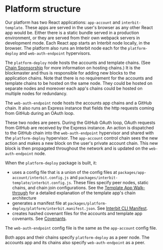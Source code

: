 # Platform structure

Our platform has two React applications: `app-account` and 
`interbit-template`. These apps are served in the user's browser as any other 
React app would be. Either there is a static bundle served in a production environment, or they are served from their own webpack servers in development 
mode. Each React app starts an Interbit node locally, in the browser. The 
platform also runs an Interbit node each for the `platform-deploy` and 
`web-auth-endpoint` hypervisors. 

The `platform-deploy` node hosts the accounts and template chains. (See 
[Chain Sponsorship](../../reference/interbit-middleware/chainSponsorship.adoc) 
for more information on hosting chains.)  It is the blockmaster and thus is 
responsible for adding new blocks to the application chains. Note that there 
is no requirement for the accounts and template chains to be hosted on the 
same node. They could be hosted on separate nodes and moreover each app's 
chains could be hosted on multiple nodes for redundancy. 

The `web-auth-endpoint` node hosts the accounts app chains and a GitHub chain. 
It also runs an Express instance that fields the http requests coming from 
GitHub during an OAuth loop. 

These two nodes are peers. During the GitHub OAuth loop, OAuth requests 
from  GitHub are received by the Express instance. An action is dispatched to 
the GitHub chain into the `web-auth-endpoint` hypervisor and shared with the 
`platform-deploy` hypervisor. The `app-account` control chain sees the new 
action and makes a new block on the user's private account chain. This new 
block is then propagated throughout the network and is updated on the 
`web-auth-endpoint` node. 

When the `platform-deploy` package is built, it:
- uses a config file that is a union of the config files at 
`packages/app-account/interbit.config.js` and 
`packages/interbit-template/interbit.config.js`. These files specify peer 
nodes, static chains, and chain join configurations. See the [Template App 
Walk-through](../template.adoc) for a detailed explanation of the template 
app's chain architecture 
- generates a manifest file at 
`packages/platform-deploy/platform/interbit.manifest.json`. See 
[Interbit CLI Manifest](../../reference/interbit-cli/manifest.adoc).
- creates hashed covenant files for the accounts and template app covenants. 
See [Covenants](../../key-concepts/covenants.adoc).

The `web-auth-endpoint` config file is the same as the `app-account` config 
file. 

Both apps and their chains specify `platform-deploy` as a peer node. The 
accounts app and its chains also specify `web-auth-endpoint` as a peer. 
